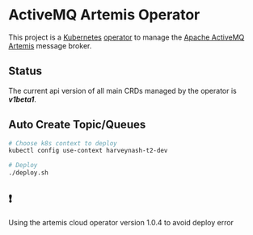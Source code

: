 # ActiveMQ Artemis Operator

This project is a [Kubernetes](https://kubernetes.io/) [operator](https://coreos.com/blog/introducing-operators.html)
to manage the [Apache ActiveMQ Artemis](https://activemq.apache.org/artemis/) message broker.

## Status ##

The current api version of all main CRDs managed by the operator is ***v1beta1***.

## Auto Create Topic/Queues
```bash
# Choose k8s context to deploy
kubectl config use-context harveynash-t2-dev

# Deploy
./deploy.sh
```

## :exclamation:
Using the artemis cloud operator version 1.0.4 to avoid deploy error
